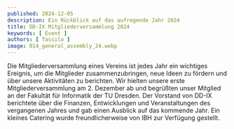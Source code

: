 ```yaml
---
published: 2024-12-05
description: Ein Rückblick auf das aufregende Jahr 2024
title: DD-IX Mitgliederversammlung 2024
keywords: [ Event ]
authors: [ Tassilo ]
image: 014_general_assembly_24.webp
---
```


Die Mitgliederversammlung eines Vereins ist jedes Jahr ein wichtiges Ereignis, um die Mitglieder zusammenzubringen, neue Ideen zu fördern und über unsere Aktivitäten zu berichten. Wir hielten unsere erste Mitgliederversammlung am 2. Dezember ab und begrüßten unser Mitglied an der Fakultät für Informatik der TU Dresden. Der Vorstand von DD-IX berichtete über die Finanzen, Entwicklungen und Veranstaltungen des vergangenen Jahres und gab einen Ausblick auf das kommende Jahr. Ein kleines Catering wurde freundlicherweise von IBH zur Verfügung gestellt.
